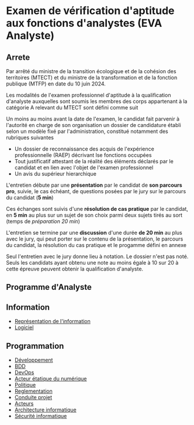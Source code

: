 # Examen de vérification d'aptitude aux fonctions d'analystes (EVA Analyste)

## Arrete

Par arrêté du ministre de la transition écologique et de la cohésion des territoires (MTECT) et du ministre de la transformation et de la fonction publique (MTFP) en date du 10 juin 2024.

Les modalités de l'examen professionnel d'aptitude à la qualification d'analyste auxquelles sont soumis les membres des corps appartenant à la catégorie A relevant du MTECT sont défini comme suit

Un moins au moins avant la date de l'examen, le candidat fait parvenir à l'autorité en charge de son organisation un dossier de candidature établi selon un modèle fixé par l'administration, constitué notamment des rubriques suivantes

- Un dossier de reconnaissance des acquis de l'expérience professionnelle (RAEP) décrivant lse fonctions occupées
- Tout justificatif attestant de la réalité des éléments déclarés par le candidat et en lien avec l'objet de l'examen professionnel
- Un avis du supérieur hierarchique

L'entretien débute par une **présentation** par le candidat de **son parcours pro**, suivie, le cas échéant, de questions posées par le jury sur le parcours du candidat (**5 min**)

Ces échanges sont suivis d'une **résolution de cas pratique** par le candidat, en **5 min** au plus sur un sujet de son choix parmi deux sujets tirés au sort (temps de *préparation 20 min*)

L'entretien se termine par une **discussion** d'une durée **de 20 min** au plus avec le jury, qui peut porter sur le contenu de la présentation, le parcours du candidat, la résolution du cas pratique et le progamme défini en annexe

Seul l'entretien avec le jury donne lieu à notation. Le dossier n'est pas noté. Seuls les candidats ayant obtenu une note au moins égale à 10 sur 20 à cette épreuve peuvent obtenir la qualification d'analyste.

## Programme d'Analyste

## Information

- [Représentation de l'information](./fiches/information.md)
- [Logiciel](./fiches/logiciel.md)

## Programmation

- [Développement](./fiches/developpement.md)
- [BDD](./fiches/bdd.md)
- [DevOps](./fiches/devops.md)
- [Acteur étatique du numérique](./fiches/gouv.md)
- [Politique](./fiches/politique.md)
- [Reglementation](./fiches/reglementation.md)
- [Conduite projet](./fiches/projet.md)
- [Acteurs](./fiches/acteurs.md)
- [Architecture informatique](./fiches/archi.md)
- [Sécurité informatique](./fiches/securite.md)
